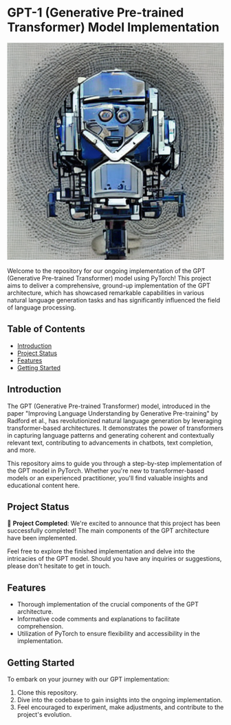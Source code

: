 # GPT-1 (Generative Pre-trained Transformer) Model Implementation

![GPT Architecture](images/gpt_stable_dif.png)

Welcome to the repository for our ongoing implementation of the GPT (Generative Pre-trained Transformer) model using PyTorch! This project aims to deliver a comprehensive, ground-up implementation of the GPT architecture, which has showcased remarkable capabilities in various natural language generation tasks and has significantly influenced the field of language processing.

## Table of Contents

- [Introduction](#introduction)
- [Project Status](#project-status)
- [Features](#features)
- [Getting Started](#getting-started)

## Introduction

The GPT (Generative Pre-trained Transformer) model, introduced in the paper "Improving Language Understanding by Generative Pre-training" by Radford et al., has revolutionized natural language generation by leveraging transformer-based architectures. It demonstrates the power of transformers in capturing language patterns and generating coherent and contextually relevant text, contributing to advancements in chatbots, text completion, and more.

This repository aims to guide you through a step-by-step implementation of the GPT model in PyTorch. Whether you're new to transformer-based models or an experienced practitioner, you'll find valuable insights and educational content here.

## Project Status

🎉 **Project Completed**: We're excited to announce that this project has been successfully completed! The main components of the GPT architecture have been implemented.

Feel free to explore the finished implementation and delve into the intricacies of the GPT model. Should you have any inquiries or suggestions, please don't hesitate to get in touch.

## Features

- Thorough implementation of the crucial components of the GPT architecture.
- Informative code comments and explanations to facilitate comprehension.
- Utilization of PyTorch to ensure flexibility and accessibility in the implementation.

## Getting Started

To embark on your journey with our GPT implementation:

1. Clone this repository.
2. Dive into the codebase to gain insights into the ongoing implementation.
3. Feel encouraged to experiment, make adjustments, and contribute to the project's evolution.

